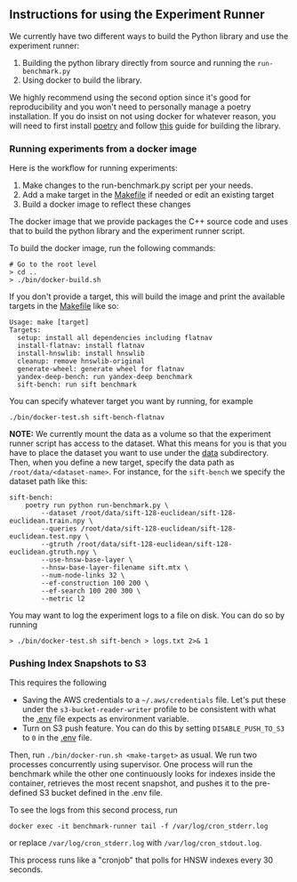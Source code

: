 
## Instructions for using the Experiment Runner

We currently have two different ways to build the Python library and use the
experiment runner:

1. Building the python library directly from source and running the `run-benchmark.py`
2. Using docker to build the library. 

We highly recommend using the second option since it's good for reproducibility and you 
won't need to personally manage a poetry installation. If you do insist on not using docker
for whatever reason, you will need to first install [poetry](https://python-poetry.org/) and follow [this](../flatnav_python/README.md) guide for building the library. 

### Running experiments from a docker image 

Here is the workflow for running experiments: 

1. Make changes to the run-benchmark.py script per your needs.
2. Add a make target in the [Makefile](/experiments/Makefile) if needed or edit an existing target
3. Build a docker image to reflect these changes

The docker image that we provide packages the C++ source code and uses that to build the python library
and the experiment runner script. 

To build the docker image, run the following commands:

```shell
# Go to the root level
> cd ..
> ./bin/docker-build.sh 
```

If you don't provide a target, this will build the image and print the available targets in the [Makefile](/experiments/Makefile) like so:

```
Usage: make [target]
Targets:
  setup: install all dependencies including flatnav
  install-flatnav: install flatnav
  install-hnswlib: install hnswlib
  cleanup: remove hnswlib-original
  generate-wheel: generate wheel for flatnav
  yandex-deep-bench: run yandex-deep benchmark
  sift-bench: run sift benchmark
```

You can specify whatever target you want by running, for example

```
./bin/docker-test.sh sift-bench-flatnav
```

**NOTE:** We currently mount the data as a volume so that the experiment runner script has access 
to the dataset. What this means for you is that you have to place the dataset you want to use under the 
[data](/data/) subdirectory. Then, when you define a new target, specify the data path as `/root/data/<dataset-name>`. For instance, for the `sift-bench` we specify the dataset path like this:

```
sift-bench: 
	poetry run python run-benchmark.py \
		--dataset /root/data/sift-128-euclidean/sift-128-euclidean.train.npy \
		--queries /root/data/sift-128-euclidean/sift-128-euclidean.test.npy \
		--gtruth /root/data/sift-128-euclidean/sift-128-euclidean.gtruth.npy \
		--use-hnsw-base-layer \
		--hnsw-base-layer-filename sift.mtx \
		--num-node-links 32 \
		--ef-construction 100 200 \
		--ef-search 100 200 300 \
		--metric l2 
```

You may want to log the experiment logs to a file on disk. You can do so by running 
```
> ./bin/docker-test.sh sift-bench > logs.txt 2>& 1
```


### Pushing Index Snapshots to S3

This requires the following

* Saving the AWS credentials to a `~/.aws/credentials` file. Let's put these under the `s3-bucket-reader-writer` profile to 
be consistent with what the [.env](/bin/.env) file expects as environment variable. 
* Turn on S3 push feature. You can do this by setting `DISABLE_PUSH_TO_S3` to `0` in the [.env](/bin/.env) file. 

Then, run `./bin/docker-run.sh <make-target>` as usual. We run two processes concurrently using supervisor. One process
will run the benchmark while the other one continuously looks for indexes inside the container, retrieves the most
recent snapshot, and pushes it to the pre-defined S3 bucket defined in the .env file. 

To see the logs from this second process, run 

```shell
docker exec -it benchmark-runner tail -f /var/log/cron_stderr.log
```

or replace `/var/log/cron_stderr.log` with `/var/log/cron_stdout.log`. 

This process runs like a "cronjob" that polls for HNSW indexes every 30 seconds. 



